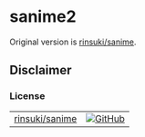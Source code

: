 # sanime2

Original version is [rinsuki/sanime][rinsuki/sanime].

## Disclaimer

### License

|                                  |                                                                                           |
| -------------------------------- | ----------------------------------------------------------------------------------------- |
| [rinsuki/sanime][rinsuki/sanime] | [![GitHub](https://img.shields.io/github/license/rinsuki/sanime)][rinsuki/sanime/license] |

[rinsuki/sanime]: https://github.com/rinsuki/sanime
[rinsuki/sanime/license]: https://github.com/rinsuki/sanime/blob/master/LICENSE
